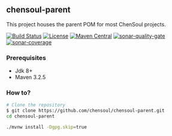 ## chensoul-parent

This project houses the parent POM for most ChenSoul projects.

[![Build Status](https://github.com/chensoul/chensoul-parent/actions/workflows/maven-build.yml/badge.svg)](https://github.com/chensoul/chensoul-parent/workflows/maven-build.yml)
[![License](https://img.shields.io/badge/License-Apache%202.0-blue.svg)](https://opensource.org/licenses/Apache-2.0)
[![Maven Central](https://maven-badges.herokuapp.com/maven-central/com.chensoul/chensoul-parent/badge.svg)](https://maven-badges.herokuapp.com/maven-central/com.chensoul/chensoul-parent)
[![sonar-quality-gate](https://sonarcloud.io/api/project_badges/measure?project=chensoul-framework&metric=alert_status)](https://sonarcloud.io/dashboard?id=chensoul-framework) 
[![sonar-coverage](https://sonarcloud.io/api/project_badges/measure?project=chensoul-framework&metric=coverage)](https://sonarcloud.io/dashboard?id=chensoul-framework)

### Prerequisites

- Jdk 8+
- Maven 3.2.5

### How to?

```bash
# Clone the repository
$ git clone https://github.com/chensoul/chensoul-parent.git
cd chensoul-parent

./mvnw install -Dgpg.skip=true
```